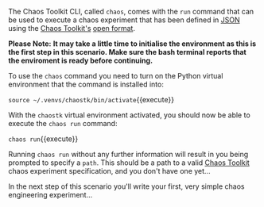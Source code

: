The Chaos Toolkit CLI, called `chaos`, comes with the `run` command that can 
be used to execute a chaos experiment that has been defined in 
[JSON](https://www.json.org/) using the 
[Chaos Toolkit's](http://chaostoolkit.org/) 
[open format](http://chaostoolkit.org/overview/concepts/).

**Please Note:** **It may take a little time to initialise the environment as this 
is the first step in this scenario. Make sure the bash terminal reports that 
the enviroment is ready before continuing.**

To use the `chaos` 
command you need to turn on the Python virtual environment that the command 
is installed into:

`source ~/.venvs/chaostk/bin/activate`{{execute}}

With the `chaostk` virtual environment activated, you should now be able to 
execute the `chaos run` command:

`chaos run`{{execute}}

Running `chaos run` without any further information will result in you 
being prompted to specify a `path`. This should be a path to a valid 
[Chaos Toolkit](http://chaostoolkit.org/) chaos experiment specification, 
and you don't have one yet...

In the next step of this scenario you'll write your first, very simple chaos 
engineering experiment...


